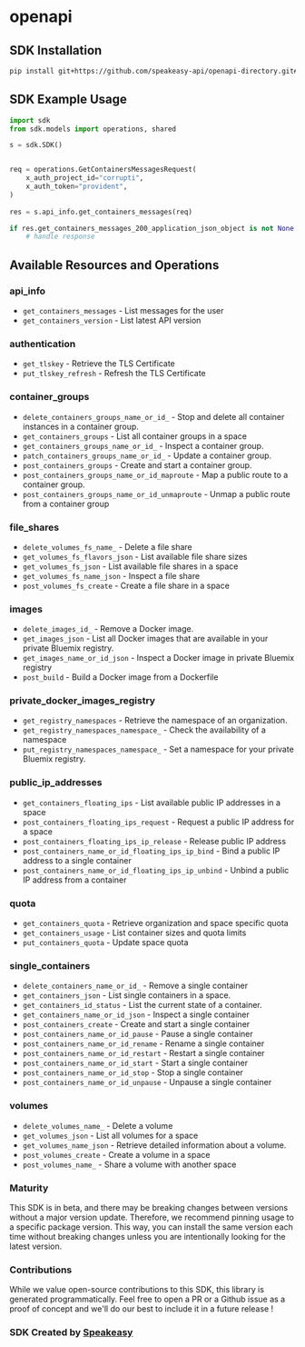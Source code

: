 # openapi

<!-- Start SDK Installation -->
## SDK Installation

```bash
pip install git+https://github.com/speakeasy-api/openapi-directory.git#subdirectory=SDKs/bluemix.net/containers/3.0.0/python
```
<!-- End SDK Installation -->

## SDK Example Usage
<!-- Start SDK Example Usage -->
```python
import sdk
from sdk.models import operations, shared

s = sdk.SDK()


req = operations.GetContainersMessagesRequest(
    x_auth_project_id="corrupti",
    x_auth_token="provident",
)
    
res = s.api_info.get_containers_messages(req)

if res.get_containers_messages_200_application_json_object is not None:
    # handle response
```
<!-- End SDK Example Usage -->

<!-- Start SDK Available Operations -->
## Available Resources and Operations


### api_info

* `get_containers_messages` - List messages for the user
* `get_containers_version` - List latest API version

### authentication

* `get_tlskey` - Retrieve the TLS Certificate
* `put_tlskey_refresh` - Refresh the TLS Certificate

### container_groups

* `delete_containers_groups_name_or_id_` - Stop and delete all container instances in a container group.
* `get_containers_groups` - List all container groups in a space
* `get_containers_groups_name_or_id_` - Inspect a container group.
* `patch_containers_groups_name_or_id_` - Update a container group.
* `post_containers_groups` - Create and start a container group.
* `post_containers_groups_name_or_id_maproute` - Map a public route to a container group.
* `post_containers_groups_name_or_id_unmaproute` - Unmap a public route from a container group

### file_shares

* `delete_volumes_fs_name_` - Delete a file share
* `get_volumes_fs_flavors_json` - List available file share sizes
* `get_volumes_fs_json` - List available file shares in a space
* `get_volumes_fs_name_json` - Inspect a file share
* `post_volumes_fs_create` - Create a file share in a space

### images

* `delete_images_id_` - Remove a Docker image.
* `get_images_json` - List all Docker images that are available in your private Bluemix registry.
* `get_images_name_or_id_json` - Inspect a Docker image in private Bluemix registry
* `post_build` - Build a Docker image from a Dockerfile

### private_docker_images_registry

* `get_registry_namespaces` - Retrieve the namespace of an organization.
* `get_registry_namespaces_namespace_` - Check the availability of a namespace
* `put_registry_namespaces_namespace_` - Set a namespace for your private Bluemix registry.

### public_ip_addresses

* `get_containers_floating_ips` - List available public IP addresses in a space
* `post_containers_floating_ips_request` - Request a public IP address for a space
* `post_containers_floating_ips_ip_release` - Release public IP address
* `post_containers_name_or_id_floating_ips_ip_bind` - Bind a public IP address to a single container
* `post_containers_name_or_id_floating_ips_ip_unbind` - Unbind a public IP address from a container

### quota

* `get_containers_quota` - Retrieve organization and space specific quota
* `get_containers_usage` - List container sizes and quota limits
* `put_containers_quota` - Update space quota

### single_containers

* `delete_containers_name_or_id_` - Remove a single container
* `get_containers_json` - List single containers in a space.
* `get_containers_id_status` - List the current state of a container.
* `get_containers_name_or_id_json` - Inspect a single container
* `post_containers_create` - Create and start a single container
* `post_containers_name_or_id_pause` - Pause a single container
* `post_containers_name_or_id_rename` - Rename a single container
* `post_containers_name_or_id_restart` - Restart a single container
* `post_containers_name_or_id_start` - Start a single container
* `post_containers_name_or_id_stop` - Stop a single container
* `post_containers_name_or_id_unpause` - Unpause a single container

### volumes

* `delete_volumes_name_` - Delete a volume
* `get_volumes_json` - List all volumes for a space
* `get_volumes_name_json` - Retrieve detailed information about a volume. 
* `post_volumes_create` - Create a volume in a space
* `post_volumes_name_` - Share a volume with another space
<!-- End SDK Available Operations -->

### Maturity

This SDK is in beta, and there may be breaking changes between versions without a major version update. Therefore, we recommend pinning usage
to a specific package version. This way, you can install the same version each time without breaking changes unless you are intentionally
looking for the latest version.

### Contributions

While we value open-source contributions to this SDK, this library is generated programmatically.
Feel free to open a PR or a Github issue as a proof of concept and we'll do our best to include it in a future release !

### SDK Created by [Speakeasy](https://docs.speakeasyapi.dev/docs/using-speakeasy/client-sdks)
